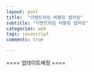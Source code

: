 ```yaml
---
layout: post
title:  "이벤트위임 버블링 캡처링"
subtitle: "이벤트위임 버블링 캡처링"
categories: web
tags: javascript
comments: true

---
```


==== 업데이트예정 ====